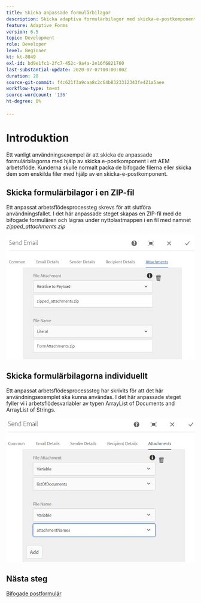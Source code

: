 ```yaml
---
title: Skicka anpassade formulärbilagor
description: Skicka adaptiva formulärbilagor med skicka-e-postkomponent
feature: Adaptive Forms
version: 6.5
topic: Development
role: Developer
level: Beginner
kt: kt-8049
exl-id: bd9e1fc1-2fc7-452c-9a4a-2e16f6821760
last-substantial-update: 2020-07-07T00:00:00Z
duration: 28
source-git-commit: f4c621f3a9caa8c2c64b8323312343fe421a5aee
workflow-type: tm+mt
source-wordcount: '136'
ht-degree: 0%

---
```


# Introduktion



Ett vanligt användningsexempel är att skicka de anpassade formulärbilagorna med hjälp av skicka e-postkomponent i ett AEM arbetsflöde.
Kunderna skulle normalt packa de bifogade filerna eller skicka dem som enskilda filer med hjälp av en skicka-e-postkomponent.

## Skicka formulärbilagor i en ZIP-fil

Ett anpassat arbetsflödesprocessteg skrevs för att slutföra användningsfallet. I det här anpassade steget skapas en ZIP-fil med de bifogade formulären och lagras under nyttolastmappen i en fil med namnet *zipped_attachments.zip*

![send-form-attachments](assets/send-form-attachments.JPG)

## Skicka formulärbilagorna individuellt

Ett anpassat arbetsflödesprocesssteg har skrivits för att det här användningsexemplet ska kunna användas. I det här anpassade steget fyller vi i arbetsflödesvariabler av typen ArrayList of Documents and ArrayList of Strings.

![skicka-lista-för-dokument](assets/send-list-of-documents.JPG)

## Nästa steg

[Bifogade postformulär](./custom-process-step.md)
